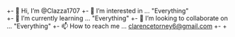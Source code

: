 +- 👋 Hi, I’m @Clazza1707               +- 👀 I’m interested in ... "Everything"  
+- 🌱 I’m currently learning ... "Everything" 
+- 💞️ I’m looking to collaborate on ... "Everything"
+- 📫 How to reach me ... clarencetorney6@gmail.com 
+-
+<!---
+Clazza1707/Clazza1707 is a ✨ special ✨ repository because its `README.md` (this file) appears on your GitHub profile.
+You can click the Preview link to take a look at your changes.
+--->
